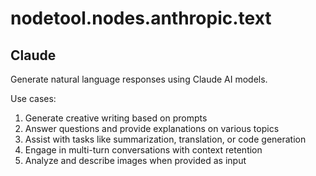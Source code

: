 # nodetool.nodes.anthropic.text

## Claude

Generate natural language responses using Claude AI models.

Use cases:
1. Generate creative writing based on prompts
2. Answer questions and provide explanations on various topics
3. Assist with tasks like summarization, translation, or code generation
4. Engage in multi-turn conversations with context retention
5. Analyze and describe images when provided as input

